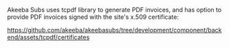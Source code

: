 Akeeba Subs uses tcpdf library to generate PDF invoices, and has option to provide PDF invoices signed with the site's x.509 certificate:

https://github.com/akeeba/akeebasubs/tree/development/component/backend/assets/tcpdf/certificates
